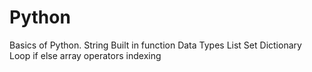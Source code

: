 # Python
Basics of Python.
String
Built in function
Data Types
List
Set
Dictionary
Loop
if else
array
operators
indexing